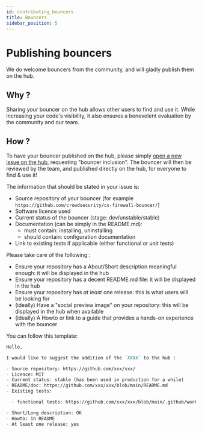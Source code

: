 ```yaml
---
id: contributing_bouncers
title: Bouncers
sidebar_position: 5
---
```


# Publishing bouncers

We do welcome bouncers from the community, and will gladly publish them on the hub.

## Why ?

Sharing your bouncer on the hub allows other users to find and use it. While increasing your code's visibility, it also ensures a benevolent evaluation by the community and our team.

## How ?

To have your bouncer published on the hub, please simply [open a new issue on the hub](https://github.com/crowdsecurity/hub/issues/new), requesting "bouncer inclusion". The bouncer will then be reviewed by the team, and published directly on the hub, for everyone to find & use it!

The information that should be stated in your issue is:

- Source repository of your bouncer (for example `https://github.com/crowdsecurity/cs-firewall-bouncer/`)
- Software licence used
- Current status of the bouncer (stage: dev/unstable/stable)
- Documentation (can be simply in the README.md):
  - must contain: installing, uninstalling
  - should contain: configuration documentation
- Link to existing tests if applicable (either functional or unit tests)

Please take care of the following :

- Ensure your repository has a About/Short description meaningful enough: it will be displayed in the hub
- Ensure your repository has a decent README.md file: it will be displayed in the hub
- Ensure your repository has _at least_ one release: this is what users will be looking for
- (ideally) Have a "social preview image" on your repository: this will be displayed in the hub when available
- (ideally) A Howto or link to a guide that provides a hands-on experience with the bouncer

You can follow this template:

```markdown
Hello,

I would like to suggest the addition of the `XXXX` to the hub :

- Source repository: https://github.com/xxx/xxx/
- Licence: MIT
- Current status: stable (has been used in production for a while)
- README/doc: https://github.com/xxx/xxx/blob/main/README.md
- Existing tests:

  - functional tests: https://github.com/xxx/xxx/blob/main/.github/workflows/tests.yml

- Short/Long description: OK
- Howto: in README
- At least one release: yes
```

